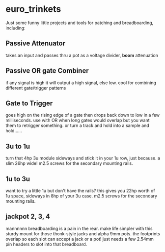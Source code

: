 # euro_trinkets
Just some funny little projects and tools for patching and breadboarding, including:

## Passive Attenuator
takes an input and passes thru a pot as a voltage divider, **boom** attenuation

## Passive OR gate Combiner
if any signal is high it will output a high signal, else low. cool for combining different gate/trigger patterns

## Gate to Trigger
goes high on the rising edge of a gate then drops back down to low in a few milliseconds. use with OR when long gates would overlap but you want them to retrigger something. or turn a track and hold into a sample and hold......

## 3u to 1u
turn that 4hp 3u module sideways and stick it in your 1u row, just because. a slim 26hp wide! m2.5 screws for the secondary mounting rails.

## 1u to 3u
want to try a little 1u but don't have the rails? this gives you 22hp worth of 1u space, sideways in 8hp of your 3u case. m2.5 screws for the secondary mounting rails.

## jackpot 2, 3, 4
mannnnnn breadboarding is a pain in the rear. make life simpler with this sturdy mount for those thonk-style jacks and alpha 9mm pots. the footprints overlap so each slot can accept a jack or a pot! just needs a few 2.54mm pin headers to slot into that breadboard.
